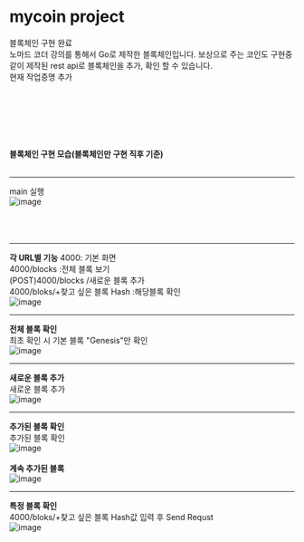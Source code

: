 # mycoin project
블록체인 구현 완료 <br>
노마드 코더 강의를 통해서 Go로 제작한 블록체인입니다. 보상으로 주는 코인도 구현중<br>
같이 제작된 rest api로 블록체인을 추가, 확인 할 수 있습니다. <br>
현재 작업증명 추가
<br><br>

<br><br><br><br><br>
**블록체인 구현 모습(블록체인만 구현 직후 기준)**<br><br>

***
main 실행<br>
![image](https://github.com/yu5429/mycoin/assets/123722364/2dfd3b38-2a4b-409f-987d-ad485f327607)
<br><br><br><br>
***

**각 URL별 기능**
4000: 기본 화면<br>
4000/blocks :전체 블록 보기<br>
(POST)4000/blocks /새로운 블록 추가<br>
4000/bloks/+찾고 싶은 블록 Hash :해당블록 확인<br>
![image](https://github.com/yu5429/mycoin/assets/123722364/e2f91f04-3d4f-4d83-9f24-13e8afa12e4a)
<br>
***
**전체 블록 확인**<br>
최초 확인 시 기본 블록 "Genesis"만 확인<br>
![image](https://github.com/yu5429/mycoin/assets/123722364/544b4309-8280-424d-a848-b2153b2bdac7)
<br>
***
**새로운 블록 추가**<br>
새로운 블록 추가<br>
![image](https://github.com/yu5429/mycoin/assets/123722364/abf7962d-f8f6-44df-95ed-cd0260c6f701)
<br>
***
**추가된 블록 확인**<br>
추가된 블록 확인<br>
![image](https://github.com/yu5429/mycoin/assets/123722364/959b1393-b66d-496e-91f5-1fcd599944f7)
<br><br>
**계속 추가된  블록**<br>
![image](https://github.com/yu5429/mycoin/assets/123722364/84f2f509-c724-406c-a49e-fb15a3bc01ba)
<br>
***
**특정 블록 확인**<br>
4000/bloks/+찾고 싶은 블록 Hash값 입력 후 Send Requst<br>
![image](https://github.com/yu5429/mycoin/assets/123722364/bac17f45-076f-44cd-8cd9-cc7989d8f623)

